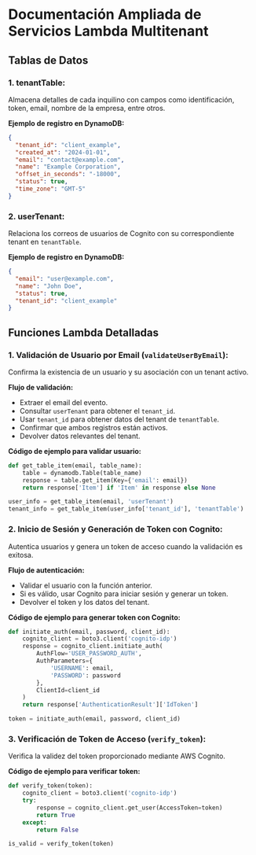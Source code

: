 
# Documentación Ampliada de Servicios Lambda Multitenant

## Tablas de Datos

### 1. **tenantTable**:
Almacena detalles de cada inquilino con campos como identificación, token, email, nombre de la empresa, entre otros.

**Ejemplo de registro en DynamoDB:**
```json
{
  "tenant_id": "client_example",
  "created_at": "2024-01-01",
  "email": "contact@example.com",
  "name": "Example Corporation",
  "offset_in_seconds": "-18000",
  "status": true,
  "time_zone": "GMT-5"
}
```

### 2. **userTenant**:
Relaciona los correos de usuarios de Cognito con su correspondiente tenant en `tenantTable`.

**Ejemplo de registro en DynamoDB:**
```json
{
  "email": "user@example.com",
  "name": "John Doe",
  "status": true,
  "tenant_id": "client_example"
}
```

## Funciones Lambda Detalladas

### 1. **Validación de Usuario por Email (`validateUserByEmail`)**:
Confirma la existencia de un usuario y su asociación con un tenant activo.

**Flujo de validación:**
- Extraer el email del evento.
- Consultar `userTenant` para obtener el `tenant_id`.
- Usar `tenant_id` para obtener datos del tenant de `tenantTable`.
- Confirmar que ambos registros están activos.
- Devolver datos relevantes del tenant.

**Código de ejemplo para validar usuario:**
```python
def get_table_item(email, table_name):
    table = dynamodb.Table(table_name)
    response = table.get_item(Key={'email': email})
    return response['Item'] if 'Item' in response else None

user_info = get_table_item(email, 'userTenant')
tenant_info = get_table_item(user_info['tenant_id'], 'tenantTable')
```

### 2. **Inicio de Sesión y Generación de Token con Cognito**:
Autentica usuarios y genera un token de acceso cuando la validación es exitosa.

**Flujo de autenticación:**
- Validar el usuario con la función anterior.
- Si es válido, usar Cognito para iniciar sesión y generar un token.
- Devolver el token y los datos del tenant.

**Código de ejemplo para generar token con Cognito:**
```python
def initiate_auth(email, password, client_id):
    cognito_client = boto3.client('cognito-idp')
    response = cognito_client.initiate_auth(
        AuthFlow='USER_PASSWORD_AUTH',
        AuthParameters={
            'USERNAME': email,
            'PASSWORD': password
        },
        ClientId=client_id
    )
    return response['AuthenticationResult']['IdToken']

token = initiate_auth(email, password, client_id)
```

### 3. **Verificación de Token de Acceso (`verify_token`)**:
Verifica la validez del token proporcionado mediante AWS Cognito.

**Código de ejemplo para verificar token:**
```python
def verify_token(token):
    cognito_client = boto3.client('cognito-idp')
    try:
        response = cognito_client.get_user(AccessToken=token)
        return True
    except:
        return False

is_valid = verify_token(token)
```
